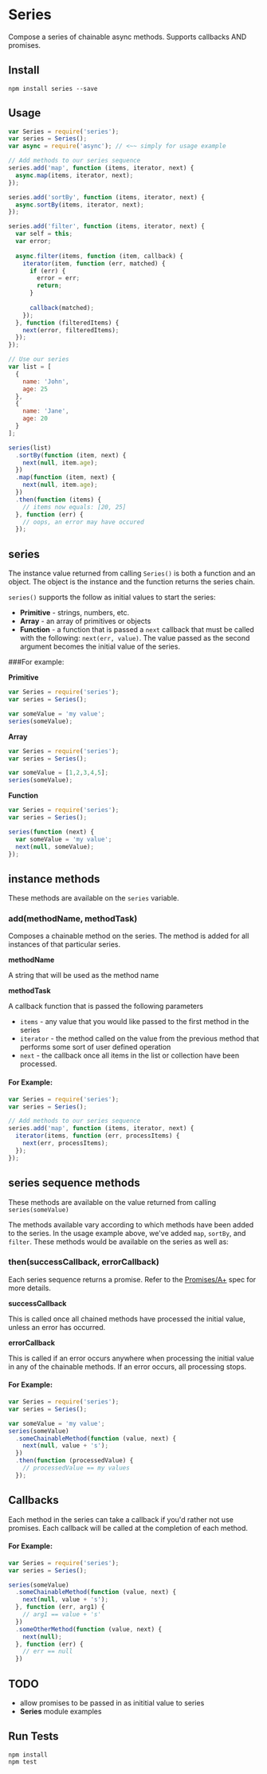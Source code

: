 # Series

Compose a series of chainable async methods. Supports callbacks AND promises.

## Install

```
npm install series --save
```

## Usage

```js
var Series = require('series');
var series = Series();
var async = require('async'); // <~~ simply for usage example

// Add methods to our series sequence
series.add('map', function (items, iterator, next) {
  async.map(items, iterator, next);
});

series.add('sortBy', function (items, iterator, next) {
  async.sortBy(items, iterator, next);
});

series.add('filter', function (items, iterator, next) {
  var self = this;
  var error;
  
  async.filter(items, function (item, callback) {
    iterator(item, function (err, matched) {
      if (err) {
        error = err;
        return;
      }
      
      callback(matched);
    });
  }, function (filteredItems) {
    next(error, filteredItems);
  });
});

// Use our series
var list = [
  {
    name: 'John',
    age: 25
  },
  {
    name: 'Jane',
    age: 20
  }
];

series(list)
  .sortBy(function (item, next) {
    next(null, item.age);
  })
  .map(function (item, next) {
    next(null, item.age);
  })
  .then(function (items) {
    // items now equals: [20, 25]
  }, function (err) {
    // oops, an error may have occured
  });
```

## series

The instance value returned from calling `Series()` is both a function and an object. The object is the instance and the function returns the series chain.

`series()` supports the follow as initial values to start the series:

* **Primitive** - strings, numbers, etc.
* **Array** - an array of primitives or objects
* **Function** - a function that is passed a `next` callback that must be called with the following: `next(err, value)`. The value passed as the second argument becomes the initial value of the series.

###For example:

**Primitive**

```js
var Series = require('series');
var series = Series();

var someValue = 'my value';
series(someValue);
```

**Array**

```js
var Series = require('series');
var series = Series();

var someValue = [1,2,3,4,5];
series(someValue);
```

**Function**

```js
var Series = require('series');
var series = Series();

series(function (next) {
  var someValue = 'my value';
  next(null, someValue);
});
```

## instance methods

These methods are available on the `series` variable.

### add(methodName, methodTask)

Composes a chainable method on the series. The method is added for all instances of that particular series.

**methodName**

A string that will be used as the method name

**methodTask**

A callback function that is passed the following parameters

* `items` - any value that you would like passed to the first method in the series
* `iterator` - the method called on the value from the previous method that performs some sort of user defined operation
* `next` - the callback once all items in the list or collection have been processed.

#### For Example:

```js
var Series = require('series');
var series = Series();

// Add methods to our series sequence
series.add('map', function (items, iterator, next) {
  iterator(items, function (err, processItems) {
    next(err, processItems);
  });
});
```

## series sequence methods

These methods are available on the value returned from calling `series(someValue)`

The methods available vary according to which methods have been added to the series. In the usage example above, we've added `map`, `sortBy`, and `filter`. These methods would be available on the series as well as:

### then(successCallback, errorCallback)

Each series sequence returns a promise. Refer to the [Promises/A+](http://promises-aplus.github.io/promises-spec/) spec for more details.

**successCallback**

This is called once all chained methods have processed the initial value, unless an error has occurred.

**errorCallback**

This is called if an error occurs anywhere when processing the initial value in any of the chainable methods. If an error occurs, all processing stops.

#### For Example:

```js
var Series = require('series');
var series = Series();

var someValue = 'my value';
series(someValue)
  .someChainableMethod(function (value, next) {
    next(null, value + 's');
  })
  .then(function (processedValue) {
    // processedValue == my values
  });
```

## Callbacks

Each method in the series can take a callback if you'd rather not use promises. Each callback will be called at the completion of each method.

#### For Example:

```js
var Series = require('series');
var series = Series();

series(someValue)
  .someChainableMethod(function (value, next) {
    next(null, value + 's');
  }, function (err, arg1) {
    // arg1 == value + 's'
  })
  .someOtherMethod(function (value, next) {
    next(null);
  }, function (err) {
    // err == null
  })
```


## TODO

* allow promises to be passed in as inititial value to series
* **Series** module examples


## Run Tests

```
npm install
npm test
```
